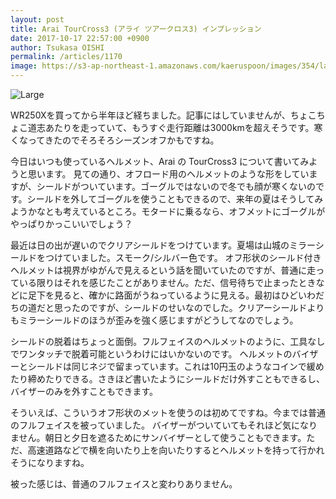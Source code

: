 ```yaml
---
layout: post
title: Arai TourCross3 (アライ ツアークロス3) インプレッション
date: 2017-10-17 22:57:00 +0900
author: Tsukasa OISHI
permalink: /articles/1170
image: https://s3-ap-northeast-1.amazonaws.com/kaeruspoon/images/354/large.jpg?1508246210
---
```


![Large](https://s3-ap-northeast-1.amazonaws.com/kaeruspoon/images/354/large.jpg?1508246210)

WR250Xを買ってから半年ほど経ちました。記事にはしていませんが、ちょこちょこ道志あたりを走っていて、もうすぐ走行距離は3000kmを超えそうです。寒くなってきたのでそろそろシーズンオフかもですね。

今日はいつも使っているヘルメット、Arai の TourCross3 について書いてみようと思います。
見ての通り、オフロード用のヘルメットのような形をしていますが、シールドがついています。ゴーグルではないので冬でも顔が寒くないのです。シールドを外してゴーグルを使うこともできるので、来年の夏はそうしてみようかなとも考えているところ。モタードに乗るなら、オフメットにゴーグルがやっぱりかっこいいでしょう？

最近は日の出が遅いのでクリアシールドをつけています。夏場は山城のミラーシールドをつけていました。スモーク/シルバー色です。
オフ形状のシールド付きヘルメットは視界がゆがんで見えるという話を聞いていたのですが、普通に走っている限りはそれを感じたことがありません。ただ、信号待ちで止まったときなどに足下を見ると、確かに路面がうねっているように見える。最初はひどいわだちの道だと思ったのですが、シールドのせいなのでした。クリアーシールドよりもミラーシールドのほうが歪みを強く感じますがどうしてなのでしょう。

シールドの脱着はちょっと面倒。フルフェイスのヘルメットのように、工具なしでワンタッチで脱着可能というわけにはいかないのです。
ヘルメットのバイザーとシールドは同じネジで留まっています。これは10円玉のようなコインで緩めたり締めたりできる。さきほど書いたようにシールドだけ外すこともできるし、バイザーのみを外すこともできます。

そういえば、こういうオフ形状のメットを使うのは初めてですね。今までは普通のフルフェイスを被っていました。
バイザーがついていてもそれほど気になりません。朝日と夕日を遮るためにサンバイザーとして使うこともできます。ただ、高速道路などで横を向いたり上を向いたりするとヘルメットを持って行かれそうになりますね。

被った感じは、普通のフルフェイスと変わりありません。
